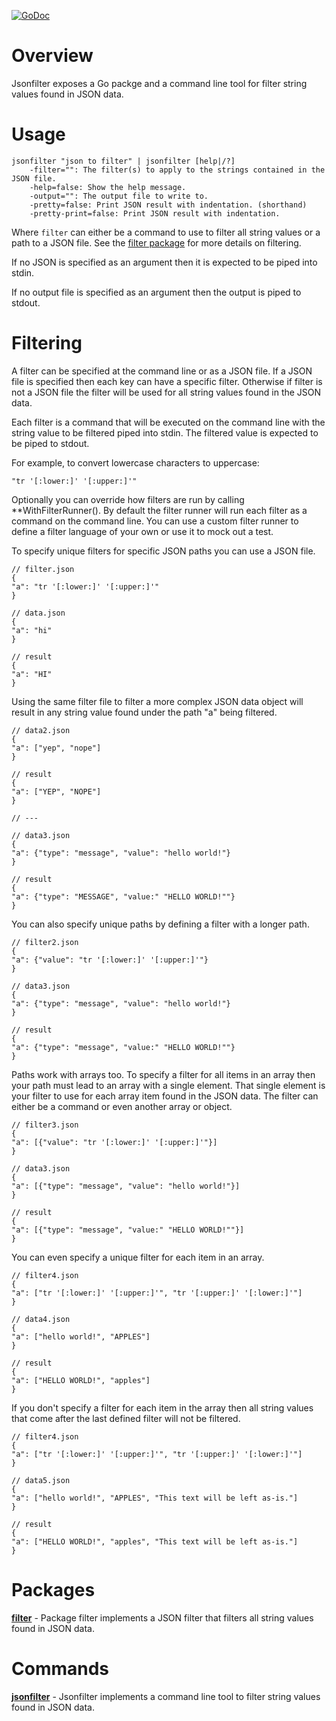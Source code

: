 [![GoDoc](https://godoc.org/github.com/dschnare/jsonfilter?status.svg)](https://godoc.org/github.com/dschnare/jsonfilter)

# Overview

Jsonfilter exposes a Go packge and a command line tool for filter string values found in JSON data.

# Usage

	jsonfilter "json to filter" | jsonfilter [help|/?]
		-filter="": The filter(s) to apply to the strings contained in the JSON file.
		-help=false: Show the help message.
		-output="": The output file to write to.
		-pretty=false: Print JSON result with indentation. (shorthand)
		-pretty-print=false: Print JSON result with indentation.

Where `filter` can either be a command to use to filter all string values or a path to a JSON file.
See the [filter package](http://godoc.org/github.com/dschnare/jsonfilter/filter) for more details on filtering.

If no JSON is specified as an argument then it is expected to be piped into stdin.

If no output file is specified as an argument then the output is piped to stdout.

# Filtering

A filter can be specified at the command line or as a JSON file. If a JSON file is specified then
each key can have a specific filter. Otherwise if filter is not a JSON file the filter will be used
for all string values found in the JSON data.

Each filter is a command that will be executed on the command line with the string value to be
filtered piped into stdin. The filtered value is expected to be piped to stdout.

For example, to convert lowercase characters to uppercase:

	"tr '[:lower:]' '[:upper:]'"

Optionally you can override how filters are run by calling **WithFilterRunner(). By default the filter runner
will run each filter as a command on the command line. You can use a custom filter runner to define a filter
language of your own or use it to mock out a test.

To specify unique filters for specific JSON paths you can use a JSON file.
	
	// filter.json
	{
	"a": "tr '[:lower:]' '[:upper:]'"
	}

	// data.json
	{
	"a": "hi"
	}

	// result
	{
	"a": "HI"
	}

Using the same filter file to filter a more complex JSON data object will result
in any string value found under the path "a" being filtered.

	// data2.json
	{
	"a": ["yep", "nope"]
	}

	// result
	{
	"a": ["YEP", "NOPE"]
	}

	// ---

	// data3.json
	{
	"a": {"type": "message", "value": "hello world!"}
	}

	// result
	{
	"a": {"type": "MESSAGE", "value:" "HELLO WORLD!""}
	}


You can also specify unique paths by defining a filter with a longer path.

	// filter2.json
	{
	"a": {"value": "tr '[:lower:]' '[:upper:]'"}
	}

	// data3.json
	{
	"a": {"type": "message", "value": "hello world!"}
	}

	// result
	{
	"a": {"type": "message", "value:" "HELLO WORLD!""}
	}

Paths work with arrays too. To specify a filter for all items in an array
then your path must lead to an array with a single element. That single
element is your filter to use for each array item found in the JSON data.
The filter can either be a command or even another array or object.

	// filter3.json
	{
	"a": [{"value": "tr '[:lower:]' '[:upper:]'"}]
	}

	// data3.json
	{
	"a": [{"type": "message", "value": "hello world!"}]
	}

	// result
	{
	"a": [{"type": "message", "value:" "HELLO WORLD!""}]
	}

You can even specify a unique filter for each item in an array.

	// filter4.json
	{
	"a": ["tr '[:lower:]' '[:upper:]'", "tr '[:upper:]' '[:lower:]'"]
	}

	// data4.json
	{
	"a": ["hello world!", "APPLES"]
	}

	// result
	{
	"a": ["HELLO WORLD!", "apples"]
	}

If you don't specify a filter for each item in the array then all string values
that come after the last defined filter will not be filtered.

	// filter4.json
	{
	"a": ["tr '[:lower:]' '[:upper:]'", "tr '[:upper:]' '[:lower:]'"]
	}

	// data5.json
	{
	"a": ["hello world!", "APPLES", "This text will be left as-is."]
	}

	// result
	{
	"a": ["HELLO WORLD!", "apples", "This text will be left as-is."]
	}


# Packages

**[filter](http://godoc.org/github.com/dschnare/jsonfilter/filter)** - Package filter implements a JSON filter that filters all string values found in JSON data.

# Commands

**[jsonfilter](http://godoc.org/github.com/dschnare/jsonfilter)** - Jsonfilter implements a command line tool to filter string values found in JSON data.
